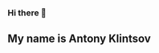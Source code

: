 ### Hi there 👋
## My name is Antony Klintsov
<!--
**Dartosh/Dartosh** is a ✨ _special_ ✨ repository because its `README.md` (this file) appears on your GitHub profile.

Here are some ideas to get you started:

- 🔭 I’m currently working on IIT Department site.
- 🌱 I’m currently learning everything about Web Development!
- 👯 I’m looking to collaborate with o
- 🤔 I’m looking for help with ...
- 💬 Ask me about ...
- 📫 How to reach me: ...
- 😄 Pronouns: ...
- ⚡ Fun fact: 
-->
